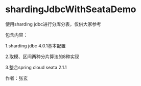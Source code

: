 # shardingJdbcWithSeataDemo

使用sharding jdbc进行分库分表，仅供大家参考


包含内容：

1.sharding jdbc 4.0.1基本配置 

2.取模、区间两种分片算法的8种实现 

3.整合spring cloud seata 2.1.1 



作者：张玄

